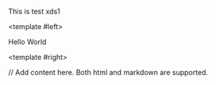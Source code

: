 This is test xds1

<DividePage>

<template #left>

Hello World

</template>

<template #right>

 // Add content here. Both html and markdown are supported.

</template>
</DividePage>
